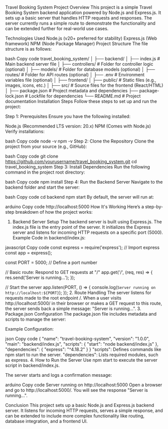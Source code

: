 Travel Booking System
Project Overview
This project is a simple Travel Booking System backend application powered by Node.js and Express.js. It sets up a basic server that handles HTTP requests and responses. The server currently runs a simple route to demonstrate the functionality and can be extended further for real-world use cases.

Technologies Used
Node.js (v20+ preferred for stability)
Express.js (Web framework)
NPM (Node Package Manager)
Project Structure
The file structure is as follows:

bash
Copy code
travel_booking_system/
│
├── backend/
│   ├── index.js          # Main backend server file
│   ├── controllers/      # Folder for controller logic (optional)
│   ├── models/           # Folder for database models (optional)
│   ├── routes/           # Folder for API routes (optional)
│   ├── .env              # Environment variables file (optional)
│
├── frontend/
│   ├── public/           # Static files (e.g., images, icons, etc.)
│   ├── src/              # Source files for the frontend (React/HTML)
│
├── package.json          # Project metadata and dependencies
├── package-lock.json     # Lockfile for dependencies
└── README.md             # Project documentation
Installation Steps
Follow these steps to set up and run the project:

Step 1: Prerequisites
Ensure you have the following installed:

Node.js (Recommended LTS version: 20.x)
NPM (Comes with Node.js)
Verify installations:

bash
Copy code
node -v
npm -v
Step 2: Clone the Repository
Clone the project from your source (e.g., GitHub):

bash
Copy code
git clone https://github.com/yourusername/travel_booking_system.git
cd travel_booking_system
Step 3: Install Dependencies
Run the following command in the project root directory:

bash
Copy code
npm install
Step 4: Run the Backend Server
Navigate to the backend folder and start the server:

bash
Copy code
cd backend
npm start
By default, the server will run at:

arduino
Copy code
http://localhost:5000
How It's Working
Here’s a step-by-step breakdown of how the project works:

1. Backend Server Setup
The backend server is built using Express.js.
The index.js file is the entry point of the server.
It initializes the Express server and listens for incoming HTTP requests on a specific port (5000).
Example Code in backend/index.js:

javascript
Copy code
const express = require('express'); // Import express
const app = express();

const PORT = 5000; // Define a port number

// Basic route: Respond to GET requests at "/"
app.get('/', (req, res) => {
  res.send('Server is running...');
});

// Start the server
app.listen(PORT, () => {
  console.log(`Server running on http://localhost:${PORT}`);
});
2. Route Handling
The server listens for requests made to the root endpoint /.
When a user visits http://localhost:5000/ in their browser or makes a GET request to this route, the server sends back a simple message: "Server is running...".
3. Package.json Configuration
The package.json file includes metadata and scripts to manage the server:

Example Configuration:

json
Copy code
{
  "name": "travel-booking-system",
  "version": "1.0.0",
  "main": "backend/index.js",
  "scripts": {
    "start": "node backend/index.js"
  },
  "dependencies": {
    "express": "^4.18.2"
  }
}
"scripts": Defines commands like npm start to run the server.
"dependencies": Lists required modules, such as express.
4. How to Run the Server
Use npm start to execute the server script in backend/index.js.

The server starts and logs a confirmation message:

arduino
Copy code
Server running on http://localhost:5000
Open a browser and go to http://localhost:5000/. You will see the response "Server is running...".

Conclusion
This project sets up a basic Node.js and Express.js backend server. It listens for incoming HTTP requests, serves a simple response, and can be extended to include more complex functionality like routing, database integration, and a frontend UI.

